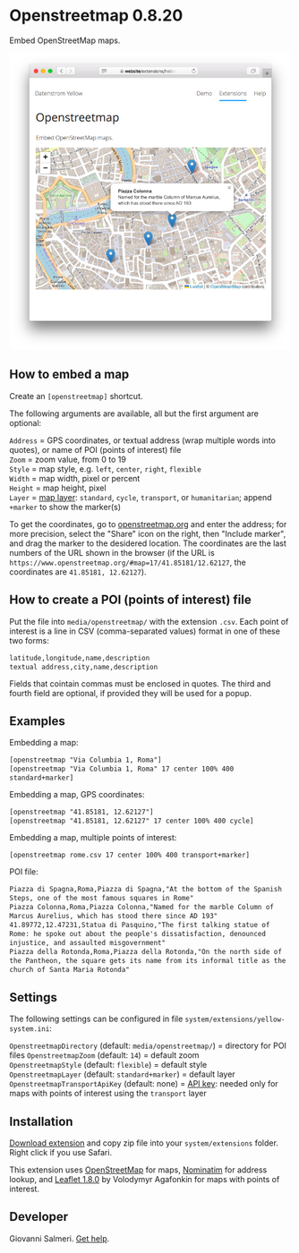 Openstreetmap 0.8.20
====================
Embed OpenStreetMap maps.

<p align="center"><img src="openstreetmap-screenshot.png?raw=true" alt="Screenshot"></p>

## How to embed a map

Create an `[openstreetmap]` shortcut.

The following arguments are available, all but the first argument are optional:

`Address` = GPS coordinates, or textual address (wrap multiple words into quotes), or name of POI (points of interest) file  
`Zoom` = zoom value, from 0 to 19  
`Style` = map style, e.g. `left`, `center`, `right`, `flexible`  
`Width` = map width, pixel or percent  
`Height` = map height, pixel  
`Layer` = [map layer](https://wiki.openstreetmap.org/wiki/Browsing#Layers): `standard`, `cycle`, `transport`, or `humanitarian`; append `+marker` to show the marker(s)  

To get the coordinates, go to [openstreetmap.org](https://www.openstreetmap.org/) and enter the address; for more precision, select the "Share" icon on the right, then "Include marker", and drag the marker to the desidered location. The coordinates are the last numbers of the URL shown in the browser (if the URL is `https://www.openstreetmap.org/#map=17/41.85181/12.62127`, the coordinates are `41.85181, 12.62127`).

## How to create a POI (points of interest) file

Put the file into `media/openstreetmap/` with the extension `.csv`. Each point of interest is a line in CSV (comma-separated values) format in one of these two forms:

```
latitude,longitude,name,description
textual address,city,name,description
```

Fields that cointain commas must be enclosed in quotes. The third and fourth field are optional, if provided they will be used for a popup.

## Examples

Embedding a map:

    [openstreetmap "Via Columbia 1, Roma"]
    [openstreetmap "Via Columbia 1, Roma" 17 center 100% 400 standard+marker]

Embedding a map, GPS coordinates:

    [openstreetmap "41.85181, 12.62127"]
    [openstreetmap "41.85181, 12.62127" 17 center 100% 400 cycle]

Embedding a map, multiple points of interest:

    [openstreetmap rome.csv 17 center 100% 400 transport+marker]

POI file:

```
Piazza di Spagna,Roma,Piazza di Spagna,"At the bottom of the Spanish Steps, one of the most famous squares in Rome"
Piazza Colonna,Roma,Piazza Colonna,"Named for the marble Column of Marcus Aurelius, which has stood there since AD 193"
41.89772,12.47231,Statua di Pasquino,"The first talking statue of Rome: he spoke out about the people's dissatisfaction, denounced injustice, and assaulted misgovernment"
Piazza della Rotonda,Roma,Piazza della Rotonda,"On the north side of the Pantheon, the square gets its name from its informal title as the church of Santa Maria Rotonda"
```

## Settings

The following settings can be configured in file `system/extensions/yellow-system.ini`:

`OpenstreetmapDirectory` (default: `media/openstreetmap/`) = directory for POI files
`OpenstreetmapZoom` (default:  `14`) = default zoom  
`OpenstreetmapStyle` (default:  `flexible`) = default style  
`OpenstreetmapLayer` (default:  `standard+marker`) = default layer  
`OpenstreetmapTransportApiKey` (default: none) = [API key](https://www.thunderforest.com/pricing/): needed only for maps with points of interest using the `transport` layer  

## Installation

[Download extension](https://github.com/GiovanniSalmeri/yellow-openstreetmap/archive/master.zip) and copy zip file into your `system/extensions` folder. Right click if you use Safari.

This extension uses [OpenStreetMap](https://wiki.openstreetmap.org/wiki/Main_Page) for maps, [Nominatim](https://wiki.openstreetmap.org/wiki/Nominatim) for address lookup, and [Leaflet 1.8.0](https://leafletjs.com/) by Volodymyr Agafonkin for maps with points of interest.

## Developer

Giovanni Salmeri. [Get help](https://github.com/GiovanniSalmeri/yellow-openstreetmap/issues).
